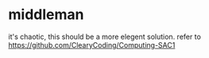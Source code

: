 # middleman
it's chaotic, this should be a more elegent solution. refer to https://github.com/ClearyCoding/Computing-SAC1
